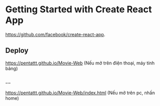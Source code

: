 # Getting Started with Create React App

https://github.com/facebook/create-react-app.

## Deploy

https://pentattt.github.io/Movie-Web
(Nếu mở trên điện thoại, máy tính bảng)

### ...

https://pentattt.github.io/Movie-Web/index.html
(Nếu mở trên pc, nhấn home)
